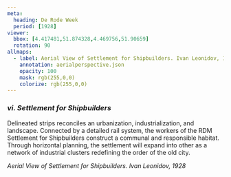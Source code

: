 ```yaml
---
meta:
  heading: De Rode Week
  period: [1928]
viewer:
  bbox: [4.417481,51.874328,4.469756,51.90659]
  rotation: 90
allmaps:
  - label: Aerial View of Settlement for Shipbuilders. Ivan Leonidov, 1928
    annotation: aerialperspective.json
    opacity: 100
    mask: rgb(255,0,0)
    colorize: rgb(255,0,0)
---
```


### _vi.    Settlement for Shipbuilders_

Delineated strips reconciles an urbanization, industrialization, and landscape. Connected by a detailed rail system, the workers of the RDM Settlement for Shipbuilders construct a communal and responsible habitat. Through horizontal planning, the settlement will expand into other as a network of industrial clusters redefining the order of the old city.

_Aerial View of Settlement for Shipbuilders. Ivan Leonidov, 1928_



